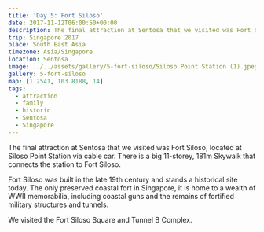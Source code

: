 ```yaml
---
title: 'Day 5: Fort Siloso'
date: 2017-11-12T06:00:50+00:00
description: The final attraction at Sentosa that we visited was Fort Siloso, built in the late 19th century and stands a historical site today.
trip: Singapore 2017
place: South East Asia
timezone: Asia/Singapore
location: Sentosa
image: ../../assets/gallery/5-fort-siloso/Siloso Point Station (1).jpeg
gallery: 5-fort-siloso
map: [1.2541, 103.8188, 14]
tags:
  - attraction
  - family
  - historic
  - Sentosa
  - Singapore
---
```


The final attraction at Sentosa that we visited was Fort Siloso, located at Siloso Point Station via cable car. There is a big&nbsp;11-storey, 181m Skywalk that connects the station to Fort Siloso.

Fort Siloso was built in the late 19th century and stands a historical site today. The only preserved coastal fort in Singapore, it is home to a wealth of WWII memorabilia, including coastal guns and the remains of fortified military structures and tunnels.

We visited the Fort Siloso Square and Tunnel B Complex.
